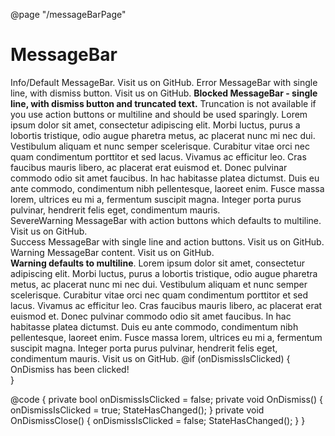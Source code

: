 ﻿@page "/messageBarPage"

<Stack>
    <StackItem Align=Alignment.Start>
        <h1>MessageBar</h1>
    </StackItem>
    <Stack>
        <Stack Tokens=@(new StackTokens { ChildrenGap = new[] { 20.0 }, MaxWidth=650.0, Padding=8.0 })>
            <StackItem>
                <MessageBar>
                    Info/Default MessageBar.
                    <Link Href="https://github.com/BlazorFluentUI/BlazorFluentUI" Target="_blank">
                    Visit us on GitHub.
                    </Link>
                </MessageBar>
            </StackItem>
            <StackItem>
                <MessageBar MessageBarType="MessageBarType.Error" IsMultiline="false" OnDismiss="OnDismiss">
                    Error MessageBar with single line, with dismiss button.
                    <Link Href="https://github.com/BlazorFluentUI/BlazorFluentUI" Target="_blank">
                    Visit us on GitHub.
                    </Link>
                </MessageBar>
            </StackItem>
            <StackItem>
                <MessageBar MessageBarType=MessageBarType.Blocked
                            IsMultiline=false
                            OnDismiss="OnDismiss"
                            DismissButtonAriaLabel="Close"
                            Truncated=true
                            OverflowButtonAriaLabel="See more">
                    <b>Blocked MessageBar - single line, with dismiss button and truncated text.</b> Truncation is not available if you use action buttons
                    or multiline and should be used sparingly. Lorem ipsum dolor sit amet, consectetur adipiscing elit. Morbi luctus, purus a lobortis
                    tristique, odio augue pharetra metus, ac placerat nunc mi nec dui. Vestibulum aliquam et nunc semper scelerisque. Curabitur vitae orci
                    nec quam condimentum porttitor et sed lacus. Vivamus ac efficitur leo. Cras faucibus mauris libero, ac placerat erat euismod et. Donec
                    pulvinar commodo odio sit amet faucibus. In hac habitasse platea dictumst. Duis eu ante commodo, condimentum nibh pellentesque, laoreet
                    enim. Fusce massa lorem, ultrices eu mi a, fermentum suscipit magna. Integer porta purus pulvinar, hendrerit felis eget, condimentum
                    mauris.
                </MessageBar>
            </StackItem>
            <StackItem>
                <MessageBar MessageBarType=MessageBarType.SevereWarning>
                    <Actions>
                        <div>
                            <MessageBarButton Text="Yes" />
                            <MessageBarButton Text="No" />
                        </div>
                    </Actions>
                    <ChildContent>
                        SevereWarning MessageBar with action buttons which defaults to multiline.
                        <Link Href="https://github.com/BlazorFluentUI/BlazorFluentUI" Target="_blank">
                        Visit us on GitHub.
                        </Link>
                    </ChildContent>
                </MessageBar>
            </StackItem>
            <StackItem>
                <MessageBar MessageBarType=MessageBarType.Success
                            IsMultiline=false>
                    <Actions>
                        <div>
                            <MessageBarButton Text="Yes" />
                            <MessageBarButton Text="No" />
                        </div>
                    </Actions>
                    <ChildContent>
                        Success MessageBar with single line and action buttons.
                        <Link Href="https://github.com/BlazorFluentUI/BlazorFluentUI" Target="_blank">
                        Visit us on GitHub.
                        </Link>
                    </ChildContent>
                </MessageBar>
            </StackItem>
            <StackItem>
                <MessageBar MessageBarType=MessageBarType.Warning
                            IsMultiline=false
                            OnDismiss=@OnDismiss
                            DismissButtonAriaLabel="Close">
                    <Actions>
                        <div><MessageBarButton Text="Action" /></div>
                    </Actions>
                    <ChildContent>
                        Warning MessageBar content.
                        <Link Href="https://github.com/BlazorFluentUI/BlazorFluentUI" Target="_blank">
                        Visit us on GitHub.
                        </Link>
                    </ChildContent>
                </MessageBar>
            </StackItem>
            <StackItem>
                <MessageBar OnDismiss=@OnDismiss
                            DismissButtonAriaLabel="Close"
                            MessageBarType=MessageBarType.Warning>
                    <Actions>
                        <div>
                            <MessageBarButton Text="Yes" />
                            <MessageBarButton Text="No" />
                        </div>
                    </Actions>
                    <ChildContent>
                        <b>Warning defaults to multiline</b>. Lorem ipsum dolor sit amet, consectetur adipiscing elit. Morbi luctus, purus a lobortis tristique,
                        odio augue pharetra metus, ac placerat nunc mi nec dui. Vestibulum aliquam et nunc semper scelerisque. Curabitur vitae orci nec quam
                        condimentum porttitor et sed lacus. Vivamus ac efficitur leo. Cras faucibus mauris libero, ac placerat erat euismod et. Donec pulvinar
                        commodo odio sit amet faucibus. In hac habitasse platea dictumst. Duis eu ante commodo, condimentum nibh pellentesque, laoreet enim.
                        Fusce massa lorem, ultrices eu mi a, fermentum suscipit magna. Integer porta purus pulvinar, hendrerit felis eget, condimentum mauris.
                        <Link Href="https://github.com/BlazorFluentUI/BlazorFluentUI" Target="_blank">
                        Visit us on GitHub.
                        </Link>
                    </ChildContent>
                </MessageBar>
            </StackItem>
            @if (onDismissIsClicked)
            {
            <StackItem>
                <MessageBar OnDismiss=@OnDismissClose
                            DismissButtonAriaLabel="Close">
                    <ChildContent>
                        OnDismiss has been clicked!
                    </ChildContent>
                    <Actions>
                        <div>
                            <MessageBarButton OnClick=@OnDismissClose Text="Close" />
                        </div>
                    </Actions>
                </MessageBar>
            </StackItem>
            }
        </Stack>
    </Stack>
</Stack>

@code
{
    private bool onDismissIsClicked = false;
    private void OnDismiss()
    {
        onDismissIsClicked = true;
        StateHasChanged();
    }
    private void OnDismissClose()
    {
        onDismissIsClicked = false;
        StateHasChanged();
    }
}
